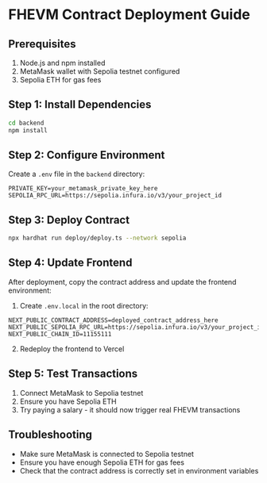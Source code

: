 # FHEVM Contract Deployment Guide

## Prerequisites
1. Node.js and npm installed
2. MetaMask wallet with Sepolia testnet configured
3. Sepolia ETH for gas fees

## Step 1: Install Dependencies
```bash
cd backend
npm install
```

## Step 2: Configure Environment
Create a `.env` file in the `backend` directory:
```env
PRIVATE_KEY=your_metamask_private_key_here
SEPOLIA_RPC_URL=https://sepolia.infura.io/v3/your_project_id
```

## Step 3: Deploy Contract
```bash
npx hardhat run deploy/deploy.ts --network sepolia
```

## Step 4: Update Frontend
After deployment, copy the contract address and update the frontend environment:

1. Create `.env.local` in the root directory:
```env
NEXT_PUBLIC_CONTRACT_ADDRESS=deployed_contract_address_here
NEXT_PUBLIC_SEPOLIA_RPC_URL=https://sepolia.infura.io/v3/your_project_id
NEXT_PUBLIC_CHAIN_ID=11155111
```

2. Redeploy the frontend to Vercel

## Step 5: Test Transactions
1. Connect MetaMask to Sepolia testnet
2. Ensure you have Sepolia ETH
3. Try paying a salary - it should now trigger real FHEVM transactions

## Troubleshooting
- Make sure MetaMask is connected to Sepolia testnet
- Ensure you have enough Sepolia ETH for gas fees
- Check that the contract address is correctly set in environment variables
